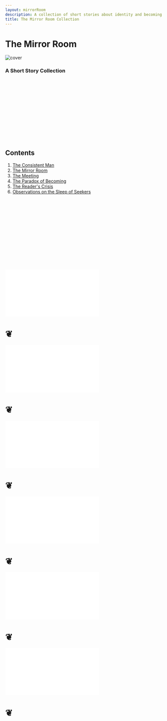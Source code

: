 ```yaml
---
layout: mirrorRoom
description: A collection of short stories about identity and becoming.
title: The Mirror Room Collection
---
```


# The Mirror Room

![cover](./cover-wordless.png)

### A Short Story Collection

<h2 style="margin-top: 6vh;">Contents</h2>

<ol style="margin-bottom: 6vh">
  <li><a href="#the-consistent-man">The Consistent Man</a></li>
  <li><a href="#the-mirror-room-1">The Mirror Room</a></li>
  <li><a href="#the-meeting">The Meeting</a></li>
  <li><a href="#the-paradox-of-becoming">The Paradox of Becoming</a></li>
  <li><a href="#the-readers-crisis">The Reader's Crisis</a></li>
  <li><a href="#observations-on-the-sleep-of-seekers">Observations on the Sleep of Seekers</a></li>
</ol>

![The Consistent Man](./01-the-consistent-man.md)

# ❦

![The Mirror Room](./02-the-mirror-room.md)

# ❦

![The Meeting](./03-the-meeting.md)

# ❦

![The Paradox of Becoming](./04-the-paradox-of-becoming.md)

# ❦

![The Read's Crisis](./05-the-readers-crisis.md)

# ❦

![Observations on the Sleep of Seekers](./06-gurdjieff-observations.md)

# ❦

